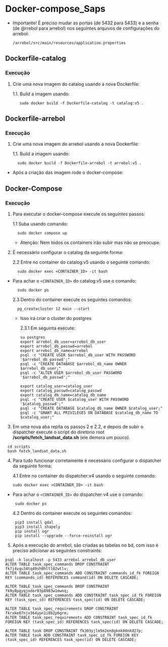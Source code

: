 # Docker-compose_Saps

* Importante! É preciso mudar as portas (de 5432 para 5433) e a senha (de @rrebol para arrebol) nos seguintes arquivos de configurações do arrebol:

  ```/arrebol/src/main/resources/application.properties```

## Dockerfile-catalog
### Execução
1. Crie uma nova imagem do catalog usando a nova Dockerfile:

      1.1. Build a imagem usando:

          sudo docker build -f Dockerfile-catalog -t catalog:v5 .
          
     
## Dockerfile-arrebol
### Execução
1. Crie uma nova imagem do arrebol usando a nova Dockerfile:

      1.1. Build a imagem usando:

         sudo docker build -f Dockerfile-arrebol -t arrebol:v5 .


* Após a criação das imagem rode o docker-compose:

## Docker-Compose
### Execução
1. Para executar o docker-compose execute os seguintes passos:

      1.1 Suba usando comando:

         sudo docker compose up

   
   * Atenção: Nem todos os containers irão subir mas não se preocupe.


2. É necessário configurar o catalog da seguinte forma:

      2.2 Entre no container do catalog:v5 usando o seguinte comando:

         sudo docker exec <CONTAINER_ID> -it bash
        
  
  * Para achar o ``` <CONTAINER_ID> ``` do catalog:v5 use o comando: 

          sudo docker ps

          
      2.3 Dentro do container execute os seguintes comandos:

          pg_createcluster 12 main --start

    * Isso irá criar o cluster do postgres
     
      2.3.1 Em seguinta execute:

          su postgres
          export arrebol_db_user=arrebol_db_user
          export arrebol_db_passwd=arrebol
          export arrebol_db_name=arrebol
          psql -c "CREATE USER $arrebol_db_user WITH PASSWORD '$arrebol_db_passwd';"
          psql -c "CREATE DATABASE $arrebol_db_name OWNER $arrebol_db_user;"
          psql -c "ALTER USER $arrebol_db_user PASSWORD '$arrebol_db_passwd';"

          export catalog_user=catalog_user
          export catalog_passwd=catalog_passwd
          export catalog_db_name=catalog_db_name
          psql -c "CREATE USER $catalog_user WITH PASSWORD '$catalog_passwd';"
          psql -c "CREATE DATABASE $catalog_db_name OWNER $catalog_user;"
          psql -c "GRANT ALL PRIVILEGES ON DATABASE $catalog_db_name TO $catalog_user;"
          
3. Em uma nova aba repita os passos 2 e 2.2, e depois de subir o dispatcher execute o script do diretorio root **/scripts/fetch_landsat_data.sh** (ele demora um pouco).
```
 cd scripts
 bash fetch_landsat_data.sh
```

 
4. Para tudo funcionar corretamente é necessário configurar o dispatcher da seguinte forma:

     4.1 Entre no container do dispatcher:v4 usando o seguinte comando:
     
     ```
     sudo docker exec <CONTAINER_ID> -it bash
     ```
    
  
  * Para achar o ``` <CONTAINER_ID> ``` do dispatcher:v4 use o comando: 

    ```
     sudo docker ps
    ```
    
     
     4.2 Dentro do container execute os seguintes comandos:
     
     ```
      pip3 install gdal
      pip3 install shapely
      pip install ogr
      pip install --upgrade --force-reinstall ogr
     ```
 5. Após a execução do arrebol, são criadas as tabelas no bd, com isso é preciso adicionar as seguintes constraints:
 
   ```
   psql -h localhost -p 5433 arrebol arrebol_db_user
   ALTER TABLE task_spec_commands DROP CONSTRAINT fk7j4vqu34tq49sh0hltl02wtlv;
   ALTER TABLE task_spec_commands ADD CONSTRAINT commands_id_fk FOREIGN KEY (commands_id) REFERENCES command(id) ON DELETE CASCADE;

   ALTER TABLE task_spec_commands DROP CONSTRAINT fk9y8pgyqjodor03p8983w1mwnq;
   ALTER TABLE task_spec_commands ADD CONSTRAINT task_spec_id_fk FOREIGN KEY (task_spec_id) REFERENCES task_spec(id) ON DELETE CASCADE;

   ALTER TABLE task_spec_requirements DROP CONSTRAINT fkrxke07njv364ypn1i8b2p6grm;
   ALTER TABLE task_spec_requirements ADD CONSTRAINT task_spec_id_fk FOREIGN KEY (task_spec_id) REFERENCES task_spec(id) ON DELETE CASCADE;

   ALTER TABLE task DROP CONSTRAINT fk303yjlm5m2en8gknk80nkd27p; 
   ALTER TABLE task ADD CONSTRAINT task_spec_id_fk FOREIGN KEY (task_spec_id) REFERENCES task_spec(id) ON DELETE CASCADE;
   ```

